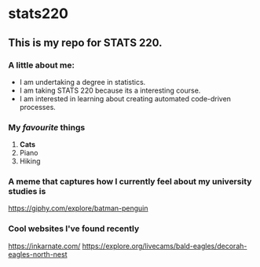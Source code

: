 # **stats220**
## This is my repo for STATS 220.

### A little about me:

- I am undertaking a degree in statistics.
- I am taking STATS 220 because its a interesting course.
- I am interested in learning about creating automated code-driven processes.

### My *favourite* things
1. **Cats**
2. Piano
3. Hiking

### A meme that captures how I currently feel about my university studies is 
https://giphy.com/explore/batman-penguin

### Cool websites I've found recently
https://inkarnate.com/
https://explore.org/livecams/bald-eagles/decorah-eagles-north-nest

